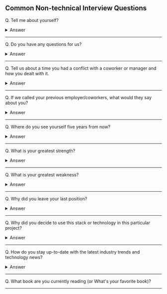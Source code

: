 ## Common Non-technical Interview Questions

Q. Tell me about yourself?

<details><summary>Answer</summary>

This is usually considered an icebreaker question asked at the very beginning of an interview.

Keep your answer short and related to the position you are applying for. Remember that the interviewer is not your friend or therapist... yet.

Assume that the interviewer(s) have not looked at your resume or do not have it in front of them, so feel free to highlight any notable achievements or experiences or things that you are particularly proud of.

</details>

---

Q. Do you have any questions for us?

<details><summary>Answer</summary>

This question is usually asked at the end of the interview. This is your opportunity to further show the interviewers your eagerness and passion for becoming part of the organization.

Avoid asking questions that have been already discussed or alluded to during the interview. Also consider the interviewer's role within the company. A person from HR may not be familiar with the tech stack used at the company or the VP of Engineering may not know the exact roles and responsibilities within your team. Lastly, it is advisable to avoid asking questions about pay, benefits, hours of work, break times, etc. These topics are usually more appropriate during the contract negotiation once the organization has expressed interest in offering you the role.

Some good questions to consider:
- What's your favorite thing about working here?
- How many other people are in my team? Any other juniors?
- What types of skills is the team missing that you're looking to fill with a new hire?
- What is the top priority for someone in this role?
- If I were hired for this role, what would you want me to achieve in my first couple of months?
- What are the biggest challenges that someone in this position would face at the beginning?
- Do you expect to hire more people in my team in the near future?

</details>

---

Q. Tell us about a time you had a conflict with a coworker or manager and how you dealt with it.

<details><summary>Answer</summary>

For behavioral questions such as this, the interviewer is looking for a specific situation that you can recall, and how you resolved the conflict or issue or what you learned from it.

</details>

---

Q. If we called your previous employer/coworkers, what would they say about you?

<details><summary>Answer</summary>

Think of specific examples that can back up your claims. For example, instead of saying "they would say that I have great attention to details", think of a specific situation or example where you displayed this quality in action.

</details>

---

Q. Where do you see yourself five years from now?

<details><summary>Answer</summary>

Check your ego when answering this question. There is a difference between eagerness and arrogance.

</details>

---

Q. What is your greatest strength?

<details><summary>Answer</summary>

Again, rather than listing your strengths, can you come up with any actual examples from your past experiences where you showcased those strengths?

</details>

---

Q. What is your greatest weakness?

<details><summary>Answer</summary>

Preferably stay away from cliche answers (e.g. I am a perfectionist) or things that are not really a weakness and have nothing to do with the role (e.g. I am not very good at ice skating).

</details>

---

Q. Why did you leave your last position?

<details><summary>Answer</summary>

It is advisable to not talk negatively about your previous organization, role, or coworkers. Every end is a new beginning, so focus on the things you are trying to achieve by taking on a new role at a new organization.

</details>

---

Q. Why did you decide to use this stack or technology in this particular project?

<details><summary>Answer</summary>

Be ready to speak about your personal projects in detail and to touch on your decision-making process.

</details>

---

Q. How do you stay up-to-date with the latest industry trends and technology news?

<details><summary>Answer</summary>

- YouTube (feel free to name any well-known channels that you follow)
- Online courses (Udemy, LinkedIn Learning, etc.)
- Podcasts (name any you listen to)
- Newsletters (name any you are subscribed to)
- Reddit (name any subreddits you follow: r/webdev, etc.)
- Hacker News, etc.
- Tech influencers on Twitter & LinkedIn

</details>

---

Q. What book are you currently reading (or What's your favorite book)?

---

